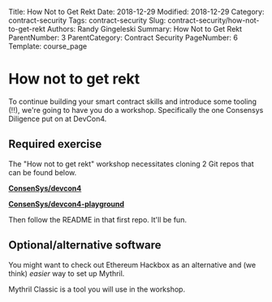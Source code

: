 Title: How Not to Get Rekt
Date: 2018-12-29
Modified: 2018-12-29
Category: contract-security
Tags: contract-security
Slug: contract-security/how-not-to-get-rekt
Authors: Randy Gingeleski
Summary: How Not to Get Rekt
ParentNumber: 3
ParentCategory: Contract Security
PageNumber: 6
Template: course_page


# How not to get rekt

To continue building your smart contract skills and introduce some tooling (!!), we're going to have you do a workshop. Specifically the one Consensys Diligence put on at DevCon4.

## Required exercise

The "How not to get rekt" workshop necessitates cloning 2 Git repos that can be found below.

[**ConsenSys/devcon4**](https://github.com/ConsenSys/devcon4)

[**ConsenSys/devcon4-playground**](https://github.com/ConsenSys/devcon4-playground)

Then follow the README in that first repo. It'll be fun.

## Optional/alternative software

You might want to check out Ethereum Hackbox as an alternative and (we think) *easier* way to set up Mythril.

Mythril Classic is a tool you will use in the workshop.
